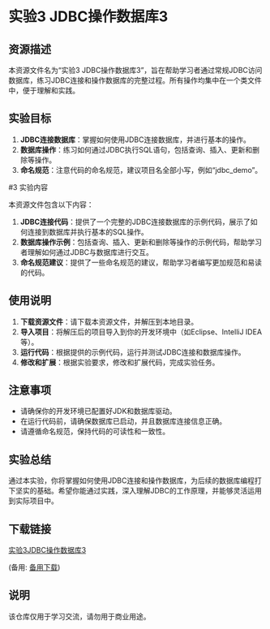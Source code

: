 # 实验3 JDBC操作数据库3

## 资源描述

本资源文件名为“实验3 JDBC操作数据库3”，旨在帮助学习者通过常规JDBC访问数据库，练习JDBC连接和操作数据库的完整过程。所有操作均集中在一个类文件中，便于理解和实践。

## 实验目标

1. **JDBC连接数据库**：掌握如何使用JDBC连接数据库，并进行基本的操作。
2. **数据库操作**：练习如何通过JDBC执行SQL语句，包括查询、插入、更新和删除等操作。
3. **命名规范**：注意代码的命名规范，建议项目名全部小写，例如“jdbc_demo”。

#3 实验内容

本资源文件包含以下内容：

1. **JDBC连接代码**：提供了一个完整的JDBC连接数据库的示例代码，展示了如何连接到数据库并执行基本的SQL操作。
2. **数据库操作示例**：包括查询、插入、更新和删除等操作的示例代码，帮助学习者理解如何通过JDBC与数据库进行交互。
3. **命名规范建议**：提供了一些命名规范的建议，帮助学习者编写更加规范和易读的代码。

## 使用说明

1. **下载资源文件**：请下载本资源文件，并解压到本地目录。
2. **导入项目**：将解压后的项目导入到你的开发环境中（如Eclipse、IntelliJ IDEA等）。
3. **运行代码**：根据提供的示例代码，运行并测试JDBC连接和数据库操作。
4. **修改和扩展**：根据实验要求，修改和扩展代码，完成实验任务。

## 注意事项

- 请确保你的开发环境已配置好JDK和数据库驱动。
- 在运行代码前，请确保数据库已启动，并且数据库连接信息正确。
- 请遵循命名规范，保持代码的可读性和一致性。

## 实验总结

通过本实验，你将掌握如何使用JDBC连接和操作数据库，为后续的数据库编程打下坚实的基础。希望你能通过实践，深入理解JDBC的工作原理，并能够灵活运用到实际项目中。

## 下载链接
[实验3JDBC操作数据库3](https://pan.quark.cn/s/ba88f4f2de91) 

(备用: [备用下载](https://pan.baidu.com/s/17p1u6tH5TA1AEIx4QljCPA?pwd=1234))

## 说明

该仓库仅用于学习交流，请勿用于商业用途。
